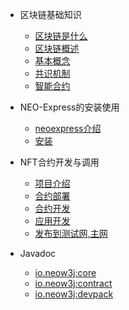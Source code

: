 - 区块链基础知识
  - [区块链是什么](BlockchainBasics/00-introduction.md)
  - [区块链概述](BlockchainBasics/01-overview.md)
  - [基本概念](BlockchainBasics/02-basic-knowledge.md)
  - [共识机制](BlockchainBasics/03-consensus-alogrithm.md)
  - [智能合约](BlockchainBasics/04-smart-contract.md)

- NEO-Express的安装使用

  - [neoexpress介绍](neoexpress/introduction.md)
  - [安装](neoexpress/setup.md)

- NFT合约开发与调用

  - [项目介绍](nft/introduction.md)
  - [合约部署](nft/contract.md)
  - [合约开发](nft/nftcontract.md)
  - [应用开发](nft/nftsystem.md)
  - [发布到测试网,主网](nft/nftdeploy.md)

- Javadoc
  - [io.neow3j:core](https://javadoc.io/doc/io.neow3j/core/latest/index.html)
  - [io.neow3j:contract](https://javadoc.io/doc/io.neow3j/contract/latest/index.html)
  - [io.neow3j:devpack](https://javadoc.io/doc/io.neow3j/devpack/latest/index.html)